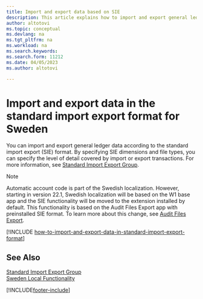 ```yaml
---
title: Import and export data based on SIE
description: This article explains how to import and export general ledger data according to the standard import export (SIE) format.
author: altotovi
ms.topic: conceptual
ms.devlang: na
ms.tgt_pltfrm: na
ms.workload: na
ms.search.keywords:
ms.search.form: 11212
ms.date: 04/05/2023
ms.author: altotovi

---
```


# Import and export data in the standard import export format for Sweden
You can import and export general ledger data according to the standard import export (SIE) format. By specifying SIE dimensions and file types, you can specify the level of detail covered by import or export transactions. For more information, see [Standard Import Export Group](https://go.microsoft.com/fwlink/?LinkID=164870&clcid=0x41d).  

> [!NOTE]
> Automatic account code is part of the Swedish localization. However, starting in version 22.1, Swedish localization will be based on the W1 base app and the SIE functionality will be moved to the extension installed by default. This functionality is based on the Audit Files Export app with preinstalled SIE format. To learn more about this change, see [Audit Files Export](finance-how-to-export-audit-files.md).  

[!INCLUDE [how-to-import-and-export-data-in-standard-import-export-format](how-to-import-and-export-data-in-standard-import-export-format.md)]

## See Also  
 [Standard Import Export Group](https://go.microsoft.com/fwlink/?LinkID=164870&clcid=0x41d)   
 [Sweden Local Functionality](sweden-local-functionality.md)


[!INCLUDE[footer-include](../../includes/footer-banner.md)]
